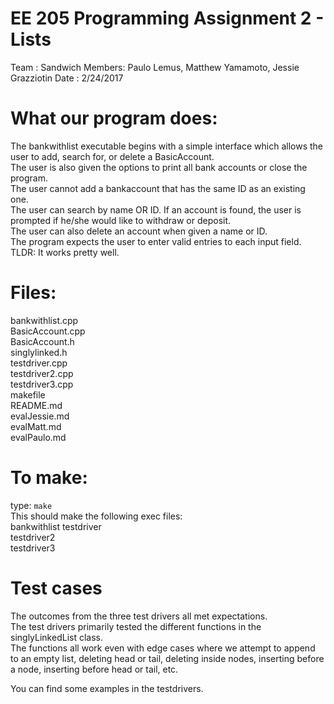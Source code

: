 # EE 205 Programming Assignment 2 - Lists

Team   : Sandwich
Members: Paulo Lemus, Matthew Yamamoto, Jessie Grazziotin
Date   : 2/24/2017

# What our program does:

The bankwithlist executable begins with a simple interface which
allows the user to add, search for, or delete a BasicAccount.  
The user is also given the options to print all bank accounts or close the program.  
The user cannot add a bankaccount that has the same ID as an existing one.  
The user can search by name OR ID. If an account is found, the user is
prompted if he/she would like to withdraw or deposit.  
The user can also delete an account when given a name or ID.  
The program expects the user to enter valid entries to each input field.  
TLDR: It works pretty well.  

# Files:

bankwithlist.cpp  
BasicAccount.cpp  
BasicAccount.h  
singlylinked.h  
testdriver.cpp  
testdriver2.cpp  
testdriver3.cpp  
makefile  
README.md  
evalJessie.md  
evalMatt.md  
evalPaulo.md  

# To make:

type: `make`  
This should make the following exec files:  
bankwithlist 
testdriver  
testdriver2  
testdriver3  

# Test cases

The outcomes from the three test drivers all met expectations.  
The test drivers primarily tested the different functions in the
singlyLinkedList class.  
The functions all work even with edge cases
where we attempt to append to an empty list, deleting head or tail, 
deleting inside nodes, inserting before a node, inserting before
head or tail, etc.  

You can find some examples in the testdrivers.
